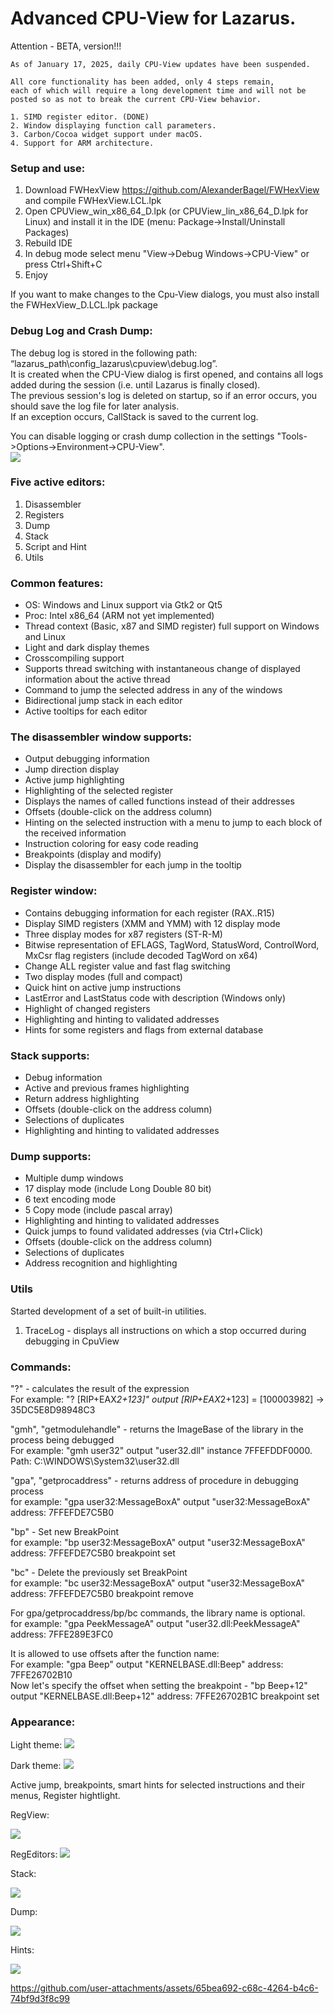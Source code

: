 Advanced CPU-View for Lazarus.
================

Attention - BETA, version!!!

``` 
As of January 17, 2025, daily CPU-View updates have been suspended.  

All core functionality has been added, only 4 steps remain,  
each of which will require a long development time and will not be  
posted so as not to break the current CPU-View behavior.  

1. SIMD register editor. (DONE)
2. Window displaying function call parameters.
3. Carbon/Cocoa widget support under macOS.
4. Support for ARM architecture.
```

### Setup and use: 
1. Download FWHexView https://github.com/AlexanderBagel/FWHexView and compile FWHexView.LCL.lpk
2. Open CPUView_win_x86_64_D.lpk (or CPUView_lin_x86_64_D.lpk for Linux) and install it in the IDE (menu: Package->Install/Uninstall Packages) 
3. Rebuild IDE
4. In debug mode select menu "View->Debug Windows->CPU-View" or press Ctrl+Shift+C
5. Enjoy  

If you want to make changes to the Cpu-View dialogs, you must also install the FWHexView_D.LCL.lpk package

### Debug Log and Crash Dump:
The debug log is stored in the following path: “lazarus_path\config_lazarus\cpuview\debug.log”.  
It is created when the CPU-View dialog is first opened, and contains all logs added during the session (i.e. until Lazarus is finally closed).  
The previous session's log is deleted on startup, so if an error occurs, you should save the log file for later analysis.  
If an exception occurs, CallStack is saved to the current log.  
  
You can disable logging or crash dump collection in the settings "Tools->Options->Environment->CPU-View".  
![](https://raw.githubusercontent.com/AlexanderBagel/CPUView/main/img/settings.png)

### Five active editors:
1. Disassembler
2. Registers
3. Dump
4. Stack
5. Script and Hint
6. Utils

### Common features:
* OS: Windows and Linux support via Gtk2 or Qt5
* Proc: Intel x86_64 (ARM not yet implemented)
* Thread context (Basic, x87 and SIMD register) full support on Windows and Linux
* Light and dark display themes
* Crosscompiling support
* Supports thread switching with instantaneous change of displayed information about the active thread
* Command to jump the selected address in any of the windows
* Bidirectional jump stack in each editor
* Active tooltips for each editor

### The disassembler window supports:
* Output debugging information
* Jump direction display
* Active jump highlighting
* Highlighting of the selected register
* Displays the names of called functions instead of their addresses
* Offsets (double-click on the address column)
* Hinting on the selected instruction with a menu to jump to each block of the received information
* Instruction coloring for easy code reading
* Breakpoints (display and modify)
* Display the disassembler for each jump in the tooltip

### Register window:
* Contains debugging information for each register (RAX..R15)
* Display SIMD registers (XMM and YMM) with 12 display mode
* Three display modes for x87 registers (ST-R-M)
* Bitwise representation of EFLAGS, TagWord, StatusWord, ControlWord, MxCsr flag registers (include decoded TagWord on x64)
* Change ALL register value and fast flag switching
* Two display modes (full and compact)
* Quick hint on active jump instructions
* LastError and LastStatus code with description (Windows only)
* Highlight of changed registers
* Highlighting and hinting to validated addresses
* Hints for some registers and flags from external database

### Stack supports:
* Debug information
* Active and previous frames highlighting
* Return address highlighting
* Offsets (double-click on the address column)
* Selections of duplicates
* Highlighting and hinting to validated addresses

### Dump supports:
* Multiple dump windows
* 17 display mode (include Long Double 80 bit)
* 6 text encoding mode
* 5 Copy mode (include pascal array)
* Highlighting and hinting to validated addresses
* Quick jumps to found validated addresses (via Ctrl+Click)
* Offsets (double-click on the address column)
* Selections of duplicates
* Address recognition and highlighting

### Utils
Started development of a set of built-in utilities.

1. TraceLog - displays all instructions on which a stop occurred during debugging in CpuView

### Commands:

"?" - calculates the result of the expression  
For example: "? [RIP+EAX*2+123]" output [RIP+EAX*2+123] = [100003982] -> 35DC5E8D98948C3

"gmh", "getmodulehandle" - returns the ImageBase of the library in the process being debugged  
For example: "gmh user32" output "user32.dll" instance 7FFEFDDF0000. Path: C:\WINDOWS\System32\user32.dll

"gpa", "getprocaddress" - returns address of procedure in debugging process  
for example: "gpa user32:MessageBoxA" output "user32:MessageBoxA" address: 7FFEFDE7C5B0

"bp" - Set new BreakPoint   
for example: "bp user32:MessageBoxA" output "user32:MessageBoxA" address: 7FFEFDE7C5B0 breakpoint set

"bc" - Delete the previously set BreakPoint  
for example: "bc user32:MessageBoxA" output "user32:MessageBoxA" address: 7FFEFDE7C5B0 breakpoint remove

For gpa/getprocaddress/bp/bc commands, the library name is optional.  
for example: "gpa PeekMessageA" output "user32.dll:PeekMessageA" address: 7FFE289E3FC0

It is allowed to use offsets after the function name:  
For example: "gpa Beep" output "KERNELBASE.dll:Beep" address: 7FFE26702B10  
Now let's specify the offset when setting the breakpoint - "bp Beep+12" output "KERNELBASE.dll:Beep+12" address: 7FFE26702B1C breakpoint set

### Appearance:

Light theme:
![](https://raw.githubusercontent.com/AlexanderBagel/CPUView/main/img/light.png)

Dark theme:
![](https://raw.githubusercontent.com/AlexanderBagel/CPUView/main/img/dark.png)

Active jump, breakpoints, smart hints for selected instructions and their menus, Register hightlight.

RegView:

<img src="https://raw.githubusercontent.com/AlexanderBagel/CPUView/main/img/regview.png"/>

RegEditors:
<img src="https://raw.githubusercontent.com/AlexanderBagel/CPUView/main/img/regeditors.png"/>

Stack:

<img src="https://raw.githubusercontent.com/AlexanderBagel/CPUView/main/img/stackview.png"/>

Dump:

<img src="https://raw.githubusercontent.com/AlexanderBagel/CPUView/main/img/dumpview.png"/>

Hints:

<img src="https://raw.githubusercontent.com/AlexanderBagel/CPUView/main/img/hints.png"/>

https://github.com/user-attachments/assets/65bea692-c68c-4264-b4c6-74bf9d3f8c99


